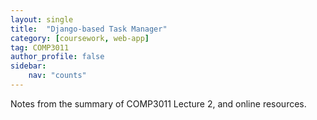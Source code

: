 ```yaml
---
layout: single
title:  "Django-based Task Manager"
category: [coursework, web-app]
tag: COMP3011
author_profile: false
sidebar:
    nav: "counts"
---
```


Notes from the summary of COMP3011 Lecture 2, and online resources.

